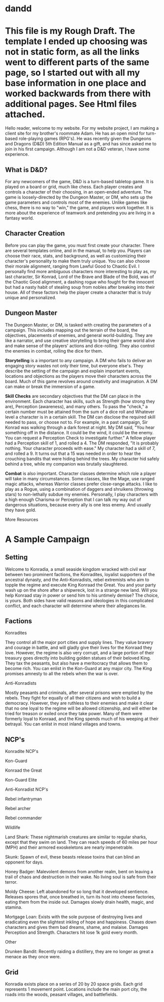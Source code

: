 <!-- h1 {
  border-style: solid;
  border-color: black;
  border-width: 5px;
  font-size: 72px;
  font-family: Verdana;
  text-align: center;
}
h2 {
  border-style: solid;
  border-color: black;
  border-width: 3px;
  font-size: 50px;
  font-family: Verdana;
  text-align: left;
}
p {
  border-style: solid;
  border-color: black;
  border-width: 1px;
  font-size: 14px;
  font-family: Verdana;
  text-align: left;

} -->
# dandd
 <h1> This file is my Rough Draft. The template I ended up choosing was not in static form, as all the links went to different parts of the same page, so I started out with all my base information in one place and worked backwards from there with additional pages. See Html files attached. </h1>
<!--This is my starting point for my client website. My brother's roommate is currently planning the details of the campaign, which I plan to partake in, and will manipulate my reluctant brother into playing as well. He is using the 5th Edition manual for the game parameters.-->
<p> Hello reader, welcome to my website. For my website project, I am making a client site for my brother's roommate Adam. He has an open mind for turn-based role-playing games (RPG's). He was recently given the Dungeons and Dragons (D&D) 5th Edition Manual as a gift, and has since asked me to join in his first campaign. Although I am not a D&D veteran, I have some experience.</p>
<h2> What is D&D? </h2>
<!--Go back later and add a yellow highlight or some other distinguishing attribute to mark this as a heading.-->
<p> For any newcomers of the game, D&D is a turn-based tabletop game. It is played on a board or grid, much like chess. Each player creates and controls a character of their choosing, in an open-ended adventure. The game is loosely-directed by the Dungeon Master, or DM, who sets up the game parameters and controls most of the enemies. Unlike games like chess, there is no way to "win," the game, and players work together. It is more about the experience of teamwork and pretending you are living in a fantasy world.</p>
<h2> Character Creation </h2>
<!--Same as above, make a secondary title.-->
<p> Before you can play the game, you must first create your character. There are several templates online, and in the manual, to help you. Players can choose their race, stats, and background, as well as customizing their character's personality to make them truly unique. You can also choose their morale alignment, ranging from Lawful Good to Chaotic Evil. I personally find more ambiguous characters more interesting to play as, my last character, Sir Konrad, Lord of the Brave and Blade of the Bold, was of the Chaotic Good alignment, a dashing rogue who fought for the innocent but had a nasty habit of stealing soup from nobles after breaking into their house. All of these factors help the player create a character that is truly unique and personalized. </p>
<h2> Dungeon Master </h2>
<p> The Dungeon Master, or DM, is tasked with creating the parameters of a campaign. This includes mapping out the terrain of the board, the objectives, placements of enemies, and general world-building. They are like a narrator, and use creative storytelling to bring their game world alive and make sense of the players' actions and dice-rolling. They also control the enemies in combat, rolling the dice for them. </p>
<strong>Storytelling</strong> <!--Make bold--> is a important to any campaign. A DM who fails to deliver an engaging story wastes not only their time, but everyone else's. They describe the setting of the campaign and explain important events, locations and objections as the players move their characters across the board. Much of this game revolves around creativity and imagination. A DM can make or break the immersion of a game.</p> 
<strong>Skill Checks</strong> <!-- Make bold--> are secondary objectives that the DM can place in the environment. Each character has skills, such as Strength (how strong they are), Perception (awareness), and many others. To pass the "check," a certain number must be attained from the sum of a dice roll and Whatever level a character is in a certain skill. The DM can disclose the required skill needed to pass, or choose not to. For example, in a past campaign, Sir Konrad was walking through a dark forest at night. My DM said, "You hear something off in the distance. It could be the wind, it could be the enemy. You can request a Perception Check to investigate further." A fellow player had a Perception skill of 1, and rolled a 4. The DM responded, "It is probably nothing. Your character proceeds with ease." My character had a skill of 7, and rolled a 9. It turns out that a 15 was needed in order to hear the crouching bandits that were hiding behind the trees. My character hid safely behind a tree, while my companion was brutally slaughtered. </p>
<strong>Combat</strong><!--Make bold--> is also important. Character classes determine which role a player will take in many circumstances. Some classes, like the Mage, use ranged magic attacks, whereas Warrior classes prefer close-range attacks. I like to play as a Rogue, using a combination of daggers and shruikens (throwing stars) to non-lethally subdue my enemies. Personally, I play characters with a high enough Charisma or Perception that I can talk my way out of dangerous situations, because every ally is one less enemy. And usually they have gold. </p>
<p> More Resources <!--Heading--> </p>
<p> <!--DND website(s)--> </p>

<h1> <!--Subpage--> A Sample Campaign </h1>
<h2> Setting </h2>
<p> Welcome to Konradia, a small seaside kingdom wracked with civil war between two prominent factions, the Konradites, loyalist supporters of the ancestral dynasty, and the Anti-Konradists, rebel extremists who aim to topple the regime and execute King Konraad the Great. You and your party wash up on the shore after a shipwreck, lost in a strange new land. Will you help Konraad stay in power or send him to his untimely demise? The choice, is yours. Both sides have valid reasons and ideologies in this complicated conflict, and each character will determine where their allegiances lie. </p>
<h2> Factions </h2>
<p> Konradites </p>
<p> They control all the major port cities and supply lines. They value bravery and courage in battle, and will gladly give their lives for the Konraad they love. However, the regime is also very corrupt, and a large portion of their treasury goes directly into building golden statues of their beloved King. They tax the peasants, but also have a meritocracy that allows them to become rich. You can enlist in the Kon-Guard at any major city. The King promises amnesty to all the rebels when the war is over. </p>
<p> Anti-Konradists </p>
<p> Mostly peasants and criminals, after several prisons were emptied by the rebels. They fight for equally of all their citizens and wish to build a democracy. However, they are ruthless to their enemies and make it clear that no one loyal to the regime will be allowed citizenship, and will either be tried for treason or exiled once they take power. Many of them were formerly loyal to Konraad, and the King spends much of his weeping at their betrayal. You can enlist in most inland villages and towns. </p>
<h2> NCP's </h2>
<p> Konradite NCP's </p>
<p> Kon-Guard </p> <!--stats-->
<p> Konraad the Great </p> <!--stats-->
<p> Kon-Guard Elite </p> <!--stats-->
</p> Anti-Konradist NCP's </p>
<p> Rebel infantryman </p> <!--stats-->
<p> Rebel archer </p> <!--stats-->
<p> Rebel commander </p> <!--stats-->
<p> Wildlife </p>
<p> Land Shark: These nightmarish creatures are similar to regular sharks, except that they swim on land. They can reach speeds of 60 miles per hour (MPH) and their armored exoskeletons are nearly impenetrable. </p> <!--stats-->
<p> Skunk: Spawn of evil, these beasts release toxins that can blind an opponent for days. <!--stats-->
<p> Honey Badger: Malevolent demons from another realm, bent on leaving a trail of chaos and destruction in their wake. No living soul is safe from their terror. <!--stats--> </p>
<p> Moldy Cheese: Left abandoned for so long that it developed sentience. Releases spores that, once breathed in, turn its host into cheese factories, eating them from the inside out. Damages slowly drain health, magic, and stamina. <!--stats--> </p>
<p> Mortgage Loan: Exists with the sole purpose of destroying lives and eradicating even the slightest inkling of hope and happiness. Chases down characters and gives them bad dreams, shame, and malaise. Damages Perception and Strength. Characters hit lose 1k gold every month. <!--stats--> </p>
<p> Other </p>
<p> Drunken Bandit: Recently raiding a distillery, they are no longer as great a menace as they once were. <!--stats--> </p>
<h2> Grid </h2>
<p> Konradia exists place on a series of 20 by 20 <!--Not sure specifications by 5th ed. manual, consult the rule book for later!!!!--> space grids. Each grid represents 1 movement point. Locations include the main port city, the roads into the woods, peasant villages, and battlefields. </p>
